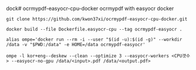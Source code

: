 dock# ocrmypdf-easyocr-cpu-docker
ocrmypdf with easyocr docker

```
git clone https://github.com/kwon37xi/ocrmypdf-easyocr-cpu-docker.git

docker build --file Dockerfile.easyocr-cpu --tag ocrmypdf-easyocr .

alias ompe='docker run --rm -i --user "$(id -u):$(id -g)" --workdir /data -v "$PWD:/data" -e HOME=/data ocrmypdf-easyocr'

ompe -l kor+eng--deskew --clean --optimize 3 --easyocr-workers <CPU갯수> --easyocr-no-gpu /data/<input>.pdf /data/<output.pdf>
```
